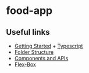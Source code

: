 # food-app

## Useful links

- [Getting Started](https://docs.expo.dev/get-started/create-a-new-app/) + [Typescript](https://docs.expo.dev/guides/typescript/)
- [Folder Structure](https://stackoverflow.com/questions/62176307/how-do-you-structure-components-and-screens-when-using-expo-native-base-and-rea)
- [Components and APIs](https://reactnative.dev/docs/components-and-apis)
- [Flex-Box](https://reactnative.dev/docs/flexbox)
